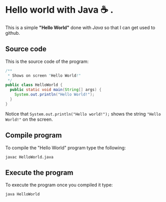 # Hello world with Java :coffee: .
This is a simple **"Hello World"** done with *Java* so that I can get used to github.

## Source code

This is the source code of the program:
```java
/**
 * Shows on screen "Hello World!"
 */
public class HelloWorld { 
  public static void main(String[] args) {
    System.out.println("Hello World!");
  }
}
```

Notice that `System.out.println("Hello world!");`
shows the string `"Hello World!"` on the screen.

## Compile program

To compile the "Hello World" program type the following: 
```console
javac HelloWorld.java
```

## Execute the program

To execute the program once you compiled it type:

```console
java HelloWorld
```
